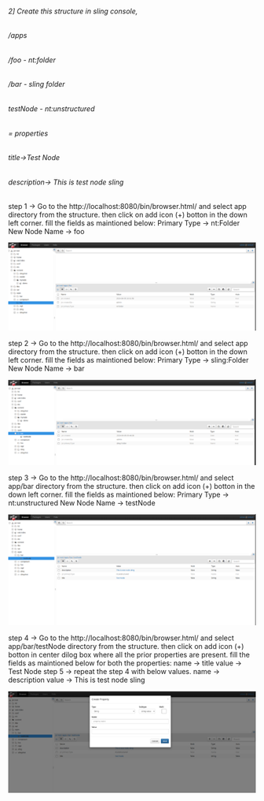 ###### 2] Create this structure in sling console,

######  /apps

###### /foo - nt:folder

###### /bar - sling folder
######  testNode - nt:unstructured

###### = properties

######           title->Test Node                 

######           description-> This is test node sling

step 1 -> Go to the http://localhost:8080/bin/browser.html/ and select app directory from the structure. then click on add icon (+) botton in the down left corner.
fill the fields as maintioned below:
Primary Type -> nt:Folder
New Node Name -> foo

![img_10.png](img_10.png)

step 2 -> Go to the http://localhost:8080/bin/browser.html/ and select app directory from the structure. then click on add icon (+) botton in the down left corner.
fill the fields as maintioned below:
Primary Type -> sling:Folder
New Node Name -> bar

![img_11.png](img_11.png)

step 3 -> Go to the http://localhost:8080/bin/browser.html/ and select app/bar directory from the structure. then click on add icon (+) botton in the down left corner.
fill the fields as maintioned below:
Primary Type -> nt:unstructured
New Node Name -> testNode

![img_12.png](img_12.png)

step 4 -> Go to the http://localhost:8080/bin/browser.html/ and select app/bar/testNode directory from the structure. then click on add icon (+) botton in center dilog box where all the prior properties are present.
fill the fields as maintioned below for both the properties:
name -> title
value -> Test Node
step 5 -> repeat the step 4 with below values.
name -> description
value -> This is test node sling

![img_13.png](img_13.png)